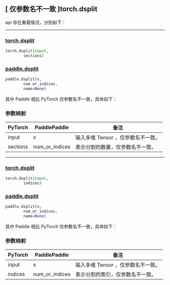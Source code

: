 ## [ 仅参数名不一致 ]torch.dsplit
api 存在重载情况，分别如下：

-------------------------------------------------------------------------------------------------

### [torch.dsplit](https://pytorch.org/docs/stable/generated/torch.dsplit.html#torch.dsplit)

```python
torch.dsplit(input,
        sections)
```

### [paddle.dsplit](https://www.paddlepaddle.org.cn/documentation/docs/zh/develop/api/paddle/dsplit_cn.html)

```python
paddle.dsplit(x,
        num_or_indices,
        name=None)
```

其中 Paddle 相比 PyTorch 仅参数名不一致，具体如下：

### 参数映射

| PyTorch       | PaddlePaddle | 备注                                                   |
| ------------- | ------------ | ------------------------------------------------------ |
| input          |  x           | 输入多维 Tensor ，仅参数名不一致。  |
| sections           | num_or_indices         | 表示分割的数量，仅参数名不一致。                          |

-------------------------------------------------------------------------------------------------

### [torch.dsplit](https://pytorch.org/docs/stable/generated/torch.dsplit.html#torch.dsplit)

```python
torch.dsplit(input,
        indices)
```

### [paddle.dsplit](https://www.paddlepaddle.org.cn/documentation/docs/zh/develop/api/paddle/dsplit_cn.html)

```python
paddle.dsplit(x,
        num_or_indices,
        name=None)
```

其中 Paddle 相比 PyTorch 仅参数名不一致，具体如下：

### 参数映射

| PyTorch       | PaddlePaddle | 备注                                                   |
| ------------- | ------------ | ------------------------------------------------------ |
| input          |  x           | 输入多维 Tensor ，仅参数名不一致。  |
| indices           | num_or_indices         | 表示分割的索引，仅参数名不一致。                          |
